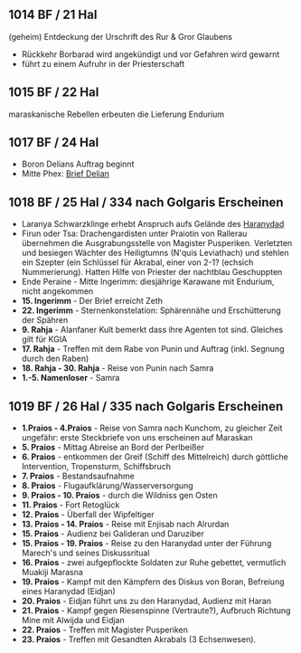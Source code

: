 ## 1014 BF / 21 Hal
(geheim) Entdeckung der Urschrift des Rur & Gror Glaubens
* Rückkehr Borbarad wird angekündigt und vor Gefahren wird gewarnt
* führt zu einem Aufruhr in der Priesterschaft

## 1015 BF / 22 Hal
maraskanische Rebellen erbeuten die Lieferung Endurium
## 1017 BF / 24 Hal
* Boron Delians Auftrag beginnt
* Mitte Phex: [Brief Delian](Pforte%20des%20Grauens/Brief%20Delian.md)

## 1018 BF / 25 Hal / 334 nach Golgaris Erscheinen
* Laranya Schwarzklinge erhebt Anspruch aufs Gelände des [Haranydad](Pforte%20des%20Grauens/Maraskan.md#Haranydad)
* Firun oder Tsa: Drachengardisten unter Praiotin von Rallerau übernehmen die Ausgrabungsstelle von Magister Pusperiken. Verletzten und besiegen Wächter des Heiligtumns (N'quis Leviathach) und stehlen ein Szepter (ein Schlüssel für Akrabal, einer von 2-1? (echsich Nummerierung). Hatten Hilfe von Priester der nachtblau Geschuppten
* Ende Peraine - Mitte Ingerimm: diesjährige Karawane mit Endurium, nicht angekommen
* __15. Ingerimm__ - Der Brief erreicht Zeth
* __22. Ingerimm__ - Sternenkonstelation: Sphärennähe und Erschütterung der Spähren
* __9. Rahja__ - Alanfaner Kult bemerkt dass ihre Agenten tot sind. Gleiches gilt für KGIA
* __17. Rahja__ - Treffen mit dem Rabe von Punin und Auftrag (inkl. Segnung durch den Raben)
* __18. Rahja - 30. Rahja__ - Reise von Punin nach Samra
* __1.-5. Namenloser__ - Samra
## 1019 BF / 26 Hal / 335 nach Golgaris Erscheinen
* __1.Praios - 4.Praios__ - Reise von Samra nach Kunchom, zu gleicher Zeit ungefähr: erste Steckbriefe von uns erscheinen auf Maraskan
* __5. Praios__ - Mittag Abreise an Bord der Perlbeißer
* __6. Praios__ - entkommen der Greif (Schiff des Mittelreich) durch göttliche Intervention, Tropensturm, Schiffsbruch
* __7. Praios__ - Bestandsaufnahme
* __8. Praios__ - Flugaufklärung/Wasserversorgung
* __9. Praios - 10. Praios__ - durch die Wildniss gen Osten
* __11. Praios__ - Fort Retoglück
* __12. Praios__ - Überfall der Wipfeltiger
* __13. Praios - 14. Praios__  - Reise mit Enjisab nach Alrurdan
* __15. Praios__ - Audienz bei Galideran und Daruziber
* __15. Praios - 19. Praios__ - Reise zu den Haranydad unter der Führung Marech's und seines Diskussritual
* __16. Praios__ - zwei aufgepflockte Soldaten zur Ruhe gebettet, vermutlich Muakiji Marasna
* __19. Praios__ - Kampf mit den Kämpfern des Diskus von Boran, Befreiung eines Haranydad (Eidjan)
* **20. Praios** - Eidjan führt uns zu den Haranydad, Audienz mit Haran
* **21. Praios** - Kampf gegen Riesenspinne (Vertraute?), Aufbruch Richtung Mine mit Alwijda und Eidjan
* **22. Praios** - Treffen mit Magister Pusperiken
* **23. Praios** - Treffen mit Gesandten Akrabals (3 Echsenwesen). 
